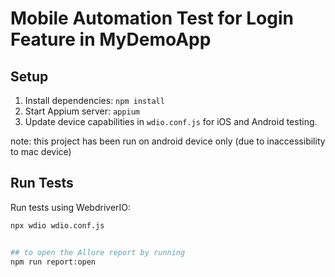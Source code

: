 # Mobile Automation Test for Login Feature in MyDemoApp

## Setup
1. Install dependencies: `npm install`
2. Start Appium server: `appium`
3. Update device capabilities in `wdio.conf.js` for iOS and Android testing.

note: this project has been run on android device only (due to inaccessibility to mac device)

## Run Tests
Run tests using WebdriverIO:
```bash
npx wdio wdio.conf.js


## to open the Allure report by running
npm run report:open


